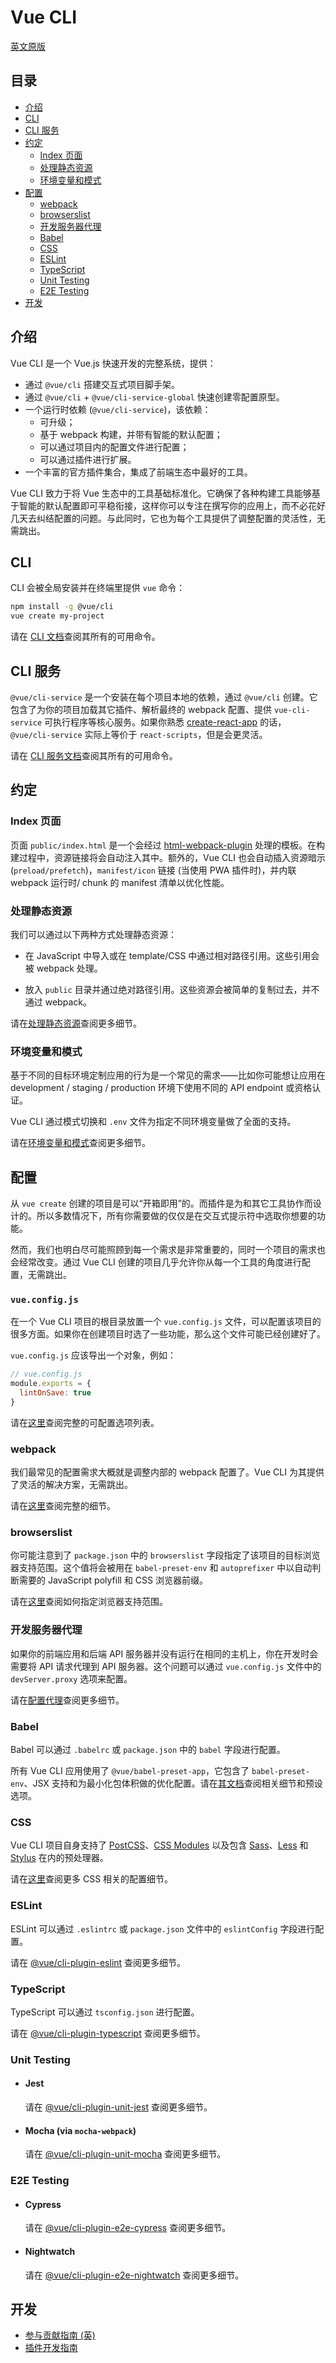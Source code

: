 # Vue CLI

[英文原版](https://github.com/vuejs/vue-cli/)

## 目录

- [介绍](#介绍)
- [CLI](#cli)
- [CLI 服务](#cli-服务)
- [约定](#约定)
  - [Index 页面](#index-页面)
  - [处理静态资源](#处理静态资源)
  - [环境变量和模式](#环境变量和模式)
- [配置](#配置)
  - [webpack](#webpack)
  - [browserslist](#browserslist)
  - [开发服务器代理](#开发服务器代理)
  - [Babel](#babel)
  - [CSS](#css)
  - [ESLint](#eslint)
  - [TypeScript](#typescript)
  - [Unit Testing](#unit-testing)
  - [E2E Testing](#e2e-testing)
- [开发](#开发)

## 介绍

Vue CLI 是一个 Vue.js 快速开发的完整系统，提供：

- 通过 `@vue/cli` 搭建交互式项目脚手架。
- 通过 `@vue/cli` + `@vue/cli-service-global` 快速创建零配置原型。
- 一个运行时依赖 (`@vue/cli-service`)，该依赖：
  - 可升级；
  - 基于 webpack 构建，并带有智能的默认配置；
  - 可以通过项目内的配置文件进行配置；
  - 可以通过插件进行扩展。
- 一个丰富的官方插件集合，集成了前端生态中最好的工具。

Vue CLI 致力于将 Vue 生态中的工具基础标准化。它确保了各种构建工具能够基于智能的默认配置即可平稳衔接，这样你可以专注在撰写你的应用上，而不必花好几天去纠结配置的问题。与此同时，它也为每个工具提供了调整配置的灵活性，无需跳出。

## CLI

CLI 会被全局安装并在终端里提供 `vue` 命令：

``` sh
npm install -g @vue/cli
vue create my-project
```

请在 [CLI 文档](./cli.md)查阅其所有的可用命令。

## CLI 服务

`@vue/cli-service` 是一个安装在每个项目本地的依赖，通过 `@vue/cli` 创建。它包含了为你的项目加载其它插件、解析最终的 webpack 配置、提供 `vue-cli-service` 可执行程序等核心服务。如果你熟悉 [create-react-app](https://github.com/facebookincubator/create-react-app) 的话，`@vue/cli-service` 实际上等价于 `react-scripts`，但是会更灵活。

请在 [CLI 服务文档](./cli-service.md)查阅其所有的可用命令。

## 约定

### Index 页面

页面 `public/index.html` 是一个会经过 [html-webpack-plugin](https://github.com/jantimon/html-webpack-plugin) 处理的模板。在构建过程中，资源链接将会自动注入其中。额外的，Vue CLI 也会自动插入资源暗示 (`preload/prefetch`)，`manifest/icon` 链接 (当使用 PWA 插件时)，并内联 webpack 运行时/ chunk 的 manifest 清单以优化性能。

### 处理静态资源

我们可以通过以下两种方式处理静态资源：

- 在 JavaScript 中导入或在 template/CSS 中通过相对路径引用。这些引用会被 webpack 处理。

- 放入 `public` 目录并通过绝对路径引用。这些资源会被简单的复制过去，并不通过 webpack。

请在[处理静态资源](./assets.md)查阅更多细节。

### 环境变量和模式

基于不同的目标环境定制应用的行为是一个常见的需求——比如你可能想让应用在 development / staging / production 环境下使用不同的 API endpoint 或资格认证。

Vue CLI 通过模式切换和 `.env` 文件为指定不同环境变量做了全面的支持。

请在[环境变量和模式](./env.md)查阅更多细节。

## 配置

从 `vue create` 创建的项目是可以“开箱即用”的。而插件是为和其它工具协作而设计的。所以多数情况下，所有你需要做的仅仅是在交互式提示符中选取你想要的功能。

然而，我们也明白尽可能照顾到每一个需求是非常重要的，同时一个项目的需求也会经常改变。通过 Vue CLI 创建的项目几乎允许你从每一个工具的角度进行配置，无需跳出。

### `vue.config.js`

在一个 Vue CLI 项目的根目录放置一个 `vue.config.js` 文件，可以配置该项目的很多方面。如果你在创建项目时选了一些功能，那么这个文件可能已经创建好了。

`vue.config.js` 应该导出一个对象，例如：

``` js
// vue.config.js
module.exports = {
  lintOnSave: true
}
```

请在[这里](./config.md)查阅完整的可配置选项列表。

### webpack

我们最常见的配置需求大概就是调整内部的 webpack 配置了。Vue CLI 为其提供了灵活的解决方案，无需跳出。

请在[这里](./webpack.md)查阅完整的细节。

### browserslist

你可能注意到了 `package.json` 中的 `browserslist` 字段指定了该项目的目标浏览器支持范围。这个值将会被用在 `babel-preset-env` 和 `autoprefixer` 中以自动判断需要的 JavaScript polyfill 和 CSS 浏览器前缀。

请在[这里](https://github.com/ai/browserslist)查阅如何指定浏览器支持范围。

### 开发服务器代理

如果你的前端应用和后端 API 服务器并没有运行在相同的主机上，你在开发时会需要将 API 请求代理到 API 服务器。这个问题可以通过 `vue.config.js` 文件中的 `devServer.proxy` 选项来配置。

请在[配置代理](./cli-service.md#configuring-proxy)查阅更多细节。

### Babel

Babel 可以通过 `.babelrc` 或 `package.json` 中的 `babel` 字段进行配置。

所有 Vue CLI 应用使用了 `@vue/babel-preset-app`，它包含了 `babel-preset-env`、JSX 支持和为最小化包体积做的优化配置。请在[其文档](../vue-babel-preset-app/README.md)查阅相关细节和预设选项。

### CSS

Vue CLI 项目自身支持了 [PostCSS](http://postcss.org/)、[CSS Modules](https://github.com/css-modules/css-modules) 以及包含 [Sass](https://sass-lang.com/)、[Less](http://lesscss.org/) 和 [Stylus](http://stylus-lang.com/) 在内的预处理器。

请在[这里](./css.md)查阅更多 CSS 相关的配置细节。

### ESLint

ESLint 可以通过 `.eslintrc` 或 `package.json` 文件中的 `eslintConfig` 字段进行配置。

请在 [@vue/cli-plugin-eslint](../vue-cli-plugin-eslint/README.md) 查阅更多细节。

### TypeScript

TypeScript 可以通过 `tsconfig.json` 进行配置。

请在 [@vue/cli-plugin-typescript](../vue-cli-plugin-typescript/README.md) 查阅更多细节。

### Unit Testing

- #### Jest

  请在 [@vue/cli-plugin-unit-jest](../vue-cli-plugin-unit-jest/README.md) 查阅更多细节。

- #### Mocha (via `mocha-webpack`)

  请在 [@vue/cli-plugin-unit-mocha](../vue-cli-plugin-unit-mocha/README.md) 查阅更多细节。

### E2E Testing

- #### Cypress

  请在 [@vue/cli-plugin-e2e-cypress](../vue-cli-plugin-e2e-cypress/README.md) 查阅更多细节。

- #### Nightwatch

  请在 [@vue/cli-plugin-e2e-nightwatch](../vue-cli-plugin-e2e-nightwatch/README.md) 查阅更多细节。

## 开发

- [参与贡献指南 (英)](./CONTRIBUTING.md)
- [插件开发指南](./plugin-dev.md)
